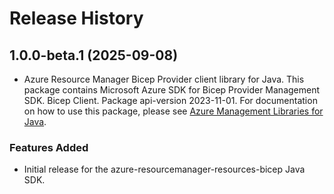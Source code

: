 # Release History

## 1.0.0-beta.1 (2025-09-08)

- Azure Resource Manager Bicep Provider client library for Java. This package contains Microsoft Azure SDK for Bicep Provider Management SDK. Bicep Client. Package api-version 2023-11-01. For documentation on how to use this package, please see [Azure Management Libraries for Java](https://aka.ms/azsdk/java/mgmt).
### Features Added

- Initial release for the azure-resourcemanager-resources-bicep Java SDK.
